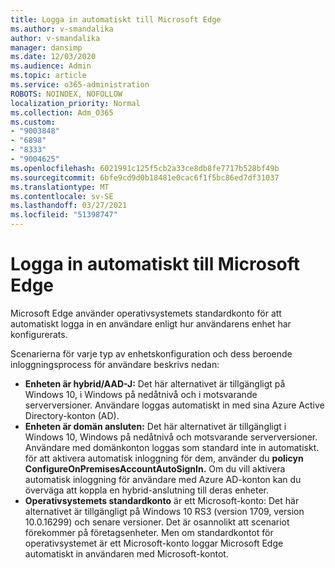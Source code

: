 ```yaml
---
title: Logga in automatiskt till Microsoft Edge
ms.author: v-smandalika
author: v-smandalika
manager: dansimp
ms.date: 12/03/2020
ms.audience: Admin
ms.topic: article
ms.service: o365-administration
ROBOTS: NOINDEX, NOFOLLOW
localization_priority: Normal
ms.collection: Adm_O365
ms.custom:
- "9003848"
- "6898"
- "8333"
- "9004625"
ms.openlocfilehash: 6021991c125f5cb2a33ce8db8fe7717b528bf49b
ms.sourcegitcommit: 6bfe9cd9d0b18481e0cac6f1f5bc86ed7df31037
ms.translationtype: MT
ms.contentlocale: sv-SE
ms.lasthandoff: 03/27/2021
ms.locfileid: "51398747"
---
```

# <a name="sign-in-to-microsoft-edge-automatically"></a>Logga in automatiskt till Microsoft Edge

Microsoft Edge använder operativsystemets standardkonto för att automatiskt logga in en användare enligt hur användarens enhet har konfigurerats. 

Scenarierna för varje typ av enhetskonfiguration och dess beroende inloggningsprocess för användare beskrivs nedan:

- **Enheten är hybrid/AAD-J:** Det här alternativet är tillgängligt på Windows 10, i Windows på nedåtnivå och i motsvarande serverversioner. Användare loggas automatiskt in med sina Azure Active Directory-konton (AD).
- **Enheten är domän ansluten:** Det här alternativet är tillgängligt i Windows 10, Windows på nedåtnivå och motsvarande serverversioner. Användare med domänkonton loggas som standard inte in automatiskt. för att aktivera automatisk inloggning för dem, använder du **policyn ConfigureOnPremisesAccountAutoSignIn.** Om du vill aktivera automatisk inloggning för användare med Azure AD-konton kan du överväga att koppla en hybrid-anslutning till deras enheter.
- **Operativsystemets standardkonto** är ett Microsoft-konto: Det här alternativet är tillgängligt på Windows 10 RS3 (version 1709, version 10.0.16299) och senare versioner. Det är osannolikt att scenariot förekommer på företagsenheter. Men om standardkontot för operativsystemet är ett Microsoft-konto loggar Microsoft Edge automatiskt in användaren med Microsoft-kontot.
 
 
